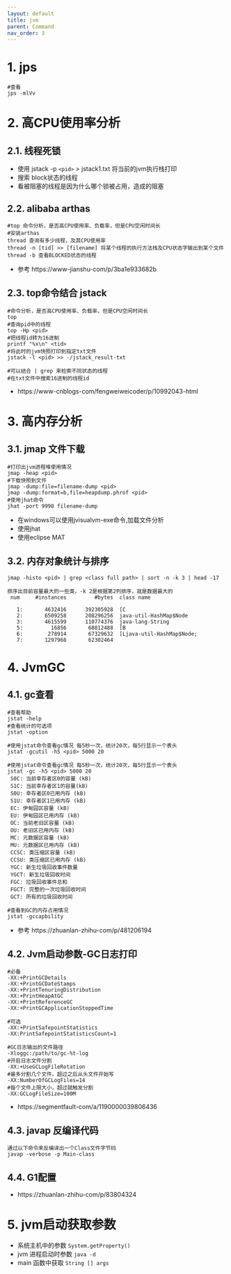 ```yaml
---
layout: default
title: jvm
parent: Command
nav_order: 3
---
```


# 1. jps

```shell
#查看
jps -mlVv
```

# 2. 高CPU使用率分析

## 2.1. 线程死锁

- 使用 jstack -p `<pid>` > jstack1.txt 将当前的jvm执行栈打印
- 搜索 block状态的线程
- 看被阻塞的线程是因为什么哪个锁被占用，造成的阻塞

## 2.2. alibaba arthas

```shell
#top 命令分析，是否高CPU使用率、负载率，但是CPU空闲时间长
#安装arthas
thread 查询有多少线程，及其CPU使用率
thread -n [tid] >> [filename] 将某个线程的执行方法栈及CPU状态字输出到某个文件
thread -b 查看BLOCKED状态的线程
```

- 参考 https://www-jianshu-com/p/3ba1e933682b

## 2.3. top命令结合 jstack

```shell
#命令分析，是否高CPU使用率、负载率，但是CPU空闲时间长
top 
#查询pid中的线程
top -Hp <pid> 
#把线程id转为16进制
printf "%x\n" <tid> 
#将此时的jvm快照打印到指定txt文件
jstack -l <pid> >> -/jstack_result-txt 

#可以结合 | grep 来检索不同状态的线程
#在txt文件中搜索16进制的线程id
```

- https://www-cnblogs-com/fengweiweicoder/p/10992043-html

# 3. 高内存分析

## 3.1. jmap 文件下载

```shell
#打印出jvm进程堆使用情况
jmap -heap <pid>
#下载快照到文件
jmap -dump:file=filename-dump <pid>
jmap -dump:format=b,file=heapdump.phrof <pid>
#使用jhat命令
jhat -port 9998 filename-dump
```

- 在windows可以使用jvisualvm-exe命令,加载文件分析
- 使用jhat
- 使用eclipse MAT

## 3.2. 内存对象统计与排序

```
jmap -histo <pid> | grep <class full path> | sort -n -k 3 | head -17

排序出目前容量最大的一些类，-k 2是根据第2列排序，就是数据最大的
 num     #instances         #bytes  class name 

   1:       4632416      392305928  [C
   2:       6509258      208296256  java-util-HashMap$Node
   3:       4615599      110774376  java-lang-String
   5:         16856       68812488  [B
   6:        278914       67329632  [Ljava-util-HashMap$Node;
   7:       1297968       62302464  

```

# 4. JvmGC

## 4.1. gc查看

```shell
#查看帮助
jstat -help 
#查看统计的可选项
jstat -option

#使用jstat命令查看gc情况 每5秒一次，统计20次，每5行显示一个表头
jstat -gcutil -h5 <pid> 5000 20

#使用jstat命令查看gc情况 每5秒一次，统计20次，每5行显示一个表头
jstat -gc -h5 <pid> 5000 20
 S0C: 当前幸存者区0的容量 (kB)
 S1C: 当前幸存者区1的容量(kB)
 S0U: 幸存者区0已用内存 (kB)
 S1U: 幸存者区1已用内存 (kB)
 EC: 伊甸园区容量 (kB)
 EU: 伊甸园区已用内存 (kB)
 OC: 当前老旧区容量 (kB)
 OU: 老旧区已用内存 (kB)
 MC: 元数据区容量 (kB)
 MU: 元数据区已用内存 (kB)
 CCSC: 类压缩区容量 (kB)
 CCSU: 类压缩区已用内存 (kB)
 YGC: 新生垃圾回收事件数量
 YGCT: 新生垃圾回收时间
 FGC: 垃圾回收事件总和
 FGCT: 完整的一次垃圾回收时间
 GCT: 所有的垃圾回收时间

#查看到GC的内存占用情况
jstat -gccapbility
```

- 参考 https://zhuanlan-zhihu-com/p/481206194

## 4.2. Jvm启动参数-GC日志打印

```shell
#必备
-XX:+PrintGCDetails 
-XX:+PrintGCDateStamps 
-XX:+PrintTenuringDistribution 
-XX:+PrintHeapAtGC 
-XX:+PrintReferenceGC 
-XX:+PrintGCApplicationStoppedTime

#可选
-XX:+PrintSafepointStatistics 
-XX:PrintSafepointStatisticsCount=1

#GC日志输出的文件路径
-Xloggc:/path/to/gc-%t-log
#开启日志文件分割
-XX:+UseGCLogFileRotation 
#最多分割几个文件，超过之后从头文件开始写
-XX:NumberOfGCLogFiles=14
#每个文件上限大小，超过就触发分割
-XX:GCLogFileSize=100M
```

- https://segmentfault-com/a/1190000039806436

## 4.3. javap 反编译代码

```shell
通过以下命令来反编译出一个Class文件字节码
javap -verbose -p Main-class
```

## 4.4. G1配置

- https://zhuanlan-zhihu-com/p/83804324

# 5. jvm启动获取参数

- 系统主机中的参数 `System.getProperty()`
- jvm 进程启动时参数 `java -d`
- main 函数中获取 `String [] args`